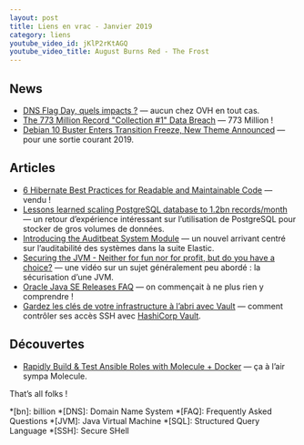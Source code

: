 ```yaml
---
layout: post
title: Liens en vrac - Janvier 2019
category: liens
youtube_video_id: jKlP2rKtAGQ
youtube_video_title: August Burns Red - The Frost
---
```


## News

- [DNS Flag Day, quels impacts ?](https://www.ovh.com/fr/blog/dns-flag-day-quels-impacts/)
  — aucun chez OVH en tout cas.
- [The 773 Million Record "Collection #1" Data Breach](https://www.troyhunt.com/the-773-million-record-collection-1-data-reach/)
  — 773 Million !
- [Debian 10 Buster Enters Transition Freeze, New Theme Announced](https://www.phoronix.com/scan.php?page=news_item&px=Debian-10-Enters-Trans-Freeze)
  — pour une sortie courant 2019.

## Articles

- [6 Hibernate Best Practices for Readable and Maintainable Code](https://thoughts-on-java.org/hibernate-best-practices-for-readable-and-maintainable-code/)
  — vendu !
- [Lessons learned scaling PostgreSQL database to 1.2bn records/month](https://gajus.medium.com/lessons-learned-scaling-postgresql-database-to-1-2bn-records-month-edc5449b3067)
  — un retour d’expérience intéressant sur l’utilisation de PostgreSQL pour stocker de gros volumes de données.
- [Introducing the Auditbeat System Module](https://www.elastic.co/fr/blog/introducing-auditbeat-system-module)
  — un nouvel arrivant centré sur l’auditabilité des systèmes dans la suite Elastic.
- [Securing the JVM - Neither for fun nor for profit, but do you have a choice?](https://www.youtube.com/watch?v=gSQlLAp2dZ8&feature=youtu.be)
  — une vidéo sur un sujet généralement peu abordé : la sécurisation d’une JVM.
- [Oracle Java SE Releases FAQ](https://blogs.oracle.com/java-platform-group/oracle-java-se-releases-faq)
  — on commençait à ne plus rien y comprendre !
- [Gardez les clés de votre infrastructure à l’abri avec Vault](https://blog.octo.com/gardez-les-cles-de-votre-infrastructure-a-labri-avec-vault/)
  — comment contrôler ses accès SSH avec [HashiCorp Vault](https://www.vaultproject.io/).

## Découvertes

- [Rapidly Build & Test Ansible Roles with Molecule + Docker](https://www.toptechskills.com/ansible-tutorials-courses/rapidly-build-test-ansible-roles-molecule-docker/)
  — ça à l’air sympa Molecule.

That’s all folks !

<!-- prettier-ignore-start -->
*[bn]: billion
*[DNS]: Domain Name System
*[FAQ]: Frequently Asked Questions
*[JVM]: Java Virtual Machine
*[SQL]: Structured Query Language
*[SSH]: Secure SHell
<!-- prettier-ignore-end -->
